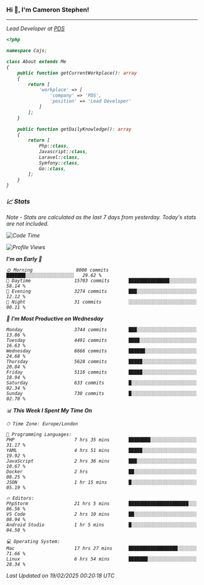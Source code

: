 ### Hi 👋, I'm Cameron Stephen!
<hr>
<p><em>Lead Developer at <a href="https://prindatasolutions.co.uk">PDS</a></p>


```php
<?php

namespace Cajs;

class About extends Me
{
    public function getCurrentWorkplace(): array
    {
        return [
            'workplace' => [
                'company' => 'PDS',
                'position' => 'Lead Developer'
            ]
        ];
    }

    public function getDailyKnowledge(): array
    {
        return [
            Php::class,
            Javascript::class,
            Laravel::class,
            Symfony::class,
            Go::class,
        ];
    }
}
```

### 📈 Stats
<p><em>Note - Stats are calculated as the last 7 days from yesterday. Today's stats are not included.</em></p>


<!--START_SECTION:waka-->
![Code Time](http://img.shields.io/badge/Code%20Time-4%2C323%20hrs%2011%20mins-blue)

![Profile Views](http://img.shields.io/badge/Profile%20Views-3-blue)

**I'm an Early 🐤** 

```text
🌞 Morning                8000 commits        ███████░░░░░░░░░░░░░░░░░░   29.62 % 
🌆 Daytime                15703 commits       ███████████████░░░░░░░░░░   58.14 % 
🌃 Evening                3274 commits        ███░░░░░░░░░░░░░░░░░░░░░░   12.12 % 
🌙 Night                  31 commits          ░░░░░░░░░░░░░░░░░░░░░░░░░   00.11 % 
```
📅 **I'm Most Productive on Wednesday** 

```text
Monday                   3744 commits        ███░░░░░░░░░░░░░░░░░░░░░░   13.86 % 
Tuesday                  4491 commits        ████░░░░░░░░░░░░░░░░░░░░░   16.63 % 
Wednesday                6666 commits        ██████░░░░░░░░░░░░░░░░░░░   24.68 % 
Thursday                 5628 commits        █████░░░░░░░░░░░░░░░░░░░░   20.84 % 
Friday                   5116 commits        █████░░░░░░░░░░░░░░░░░░░░   18.94 % 
Saturday                 633 commits         █░░░░░░░░░░░░░░░░░░░░░░░░   02.34 % 
Sunday                   730 commits         █░░░░░░░░░░░░░░░░░░░░░░░░   02.70 % 
```


📊 **This Week I Spent My Time On** 

```text
🕑︎ Time Zone: Europe/London

💬 Programming Languages: 
PHP                      7 hrs 35 mins       ████████░░░░░░░░░░░░░░░░░   31.17 % 
YAML                     4 hrs 51 mins       █████░░░░░░░░░░░░░░░░░░░░   19.92 % 
JavaScript               2 hrs 36 mins       ███░░░░░░░░░░░░░░░░░░░░░░   10.67 % 
Docker                   2 hrs               ██░░░░░░░░░░░░░░░░░░░░░░░   08.25 % 
JSON                     1 hr 15 mins        █░░░░░░░░░░░░░░░░░░░░░░░░   05.19 % 

🔥 Editors: 
PhpStorm                 21 hrs 5 mins       ██████████████████████░░░   86.56 % 
VS Code                  2 hrs 10 mins       ██░░░░░░░░░░░░░░░░░░░░░░░   08.94 % 
Android Studio           1 hr 5 mins         █░░░░░░░░░░░░░░░░░░░░░░░░   04.50 % 

💻 Operating System: 
Mac                      17 hrs 27 mins      ██████████████████░░░░░░░   71.66 % 
Linux                    6 hrs 54 mins       ███████░░░░░░░░░░░░░░░░░░   28.34 % 
```


 Last Updated on 19/02/2025 00:20:18 UTC
<!--END_SECTION:waka-->
